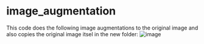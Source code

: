 # image_augmentation
This code does the following image augmentations to the original image and also copies the original image itsel in the new folder: 
![image](https://github.com/padit1337/image_augmentation/assets/45203588/e406785e-16ce-4f50-8285-ae3f99d0a69c)
